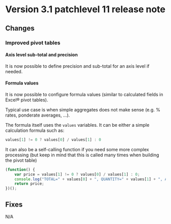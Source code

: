Version 3.1 patchlevel 11 release note
======================================

Changes
-------

<div id='pivot'/>

### Improved pivot tables

#### Axis level sub-total and precision

It is now possible to define precision and sub-total for an axis level if needed.  

<!-- **TO BE COMPLETED** -->

#### Formula values

It is now possible to configure formula values (similar to calculated fields in Excel&reg; pivot tables).

Typical use case is when simple aggregates does not make sense (e.g. % rates, ponderate averages, ...).

The formula itself uses the `values` variables. It can be either a simple calculation formula such as:

```javascript
values[1] != 0 ? values[0] / values[1] : 0

```

It can also be a self-calling function if you need some more complex processing (but keep in mind that this is called many times when building the pivot table)

```javascript
(function() {
	var price = values[1] != 0 ? values[0] / values[1] : 0;
	console.log("TOTAL=" + values[0] + ", QUANTITY=" + values[1] + ", AVG. PRICE=" + price);
	return price;
})();

```
 
Fixes
-----

N/A
